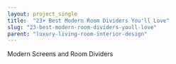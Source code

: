 ```yaml
---
layout: project_single
title:  "23+ Best Modern Room Dividers You'll Love"
slug: "23-best-modern-room-dividers-youll-love"
parent: "luxury-living-room-interior-design"
---
```

Modern Screens and Room Dividers
